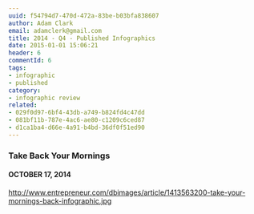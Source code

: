 ```yaml
---
uuid: f54794d7-470d-472a-83be-b03bfa838607
author: Adam Clark
email: adamclerk@gmail.com
title: 2014 - Q4 - Published Infographics
date: 2015-01-01 15:06:21
header: 6
commentId: 6
tags:
- infographic
- published
category:
- infographic review
related:
- 029f0d97-6bf4-43db-a749-b824fd4c47dd
- 081bf11b-787e-4ac6-ae80-c1209c6ced87
- d1ca1ba4-d66e-4a91-b4bd-36df0f51ed90
---
```


### Take Back Your Mornings
#### OCTOBER 17, 2014
http://www.entrepreneur.com/dbimages/article/1413563200-take-your-mornings-back-infographic.jpg
